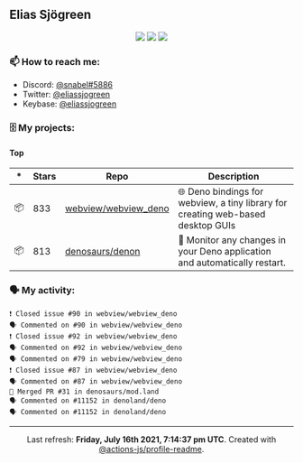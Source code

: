 ## Elias Sjögreen

<p align="center">
  <img src="https://img.shields.io/badge/🎂-dec. 2003-success" />
  <img src="https://img.shields.io/badge/🌎-Stockholm-informational" />
  <img src="https://img.shields.io/badge/👦-He/Him-informational" />
</p>

### 📫 How to reach me:

- Discord: [@snabel#5886](https://discord.com/users/267978757799673866)
- Twitter: [@eliassjogreen](https://twitter.com/eliassjogreen)
- Keybase: [@eliassjogreen](https://keybase.io/eliassjogreen)

### 🗄 My projects:

#### Top
|*|Stars|Repo|Description|
|---|---|---|---|
| 📦 | 833 | [webview/webview_deno](https://github.com/webview/webview_deno) | 🌐 Deno bindings for webview, a tiny library for creating web-based desktop GUIs |
| 📦 | 813 | [denosaurs/denon](https://github.com/denosaurs/denon) | 👀 Monitor any changes in your Deno application and automatically restart. |

### 🗣 My activity:

```
❗️ Closed issue #90 in webview/webview_deno
🗣 Commented on #90 in webview/webview_deno
❗️ Closed issue #92 in webview/webview_deno
🗣 Commented on #92 in webview/webview_deno
🗣 Commented on #79 in webview/webview_deno
❗️ Closed issue #87 in webview/webview_deno
🗣 Commented on #87 in webview/webview_deno
🎉 Merged PR #31 in denosaurs/mod.land
🗣 Commented on #11152 in denoland/deno
🗣 Commented on #11152 in denoland/deno
```

------------
<p align="center">Last refresh: <b>Friday, July 16th 2021, 7:14:37 pm UTC</b>. Created with <a href=https://github.com/marketplace/actions/profile-readme>@actions-js/profile-readme</a>.</p>

